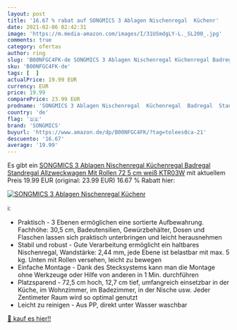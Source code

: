 ```yaml
---
layout: post
title: '16.67 % rabat auf SONGMICS 3 Ablagen Nischenregal  Küchenr'
date: 2021-02-06 02:42:31
image: 'https://m.media-amazon.com/images/I/31USmdgLY-L._SL200_.jpg'
comments: true
category: ofertas
author: ring
slug: 'B00NFGC4FK-de SONGMICS 3 Ablagen Nischenregal Küchenregal Badregal...'
sku: 'B00NFGC4FK-de'
tags: [  ]
actualPrice: 19.99 EUR
currency: EUR
price: 19.99
comparePrice: 23.99 EUR
prodname: 'SONGMICS 3 Ablagen Nischenregal  Küchenregal  Badregal  Standregal  Allzweckwagen Mit Rollen  72 5 cm  weiß KTR03W'
country: 'de'
flag: '🇩🇪'
brand: 'SONGMICS'
buyurl: 'https://www.amazon.de/dp/B00NFGC4FK/?tag=tolees0ca-21'
descuento: '16.67'
average: '19.99'
---
```


Es gibt ein [SONGMICS 3 Ablagen Nischenregal  Küchenregal  Badregal  Standregal  Allzweckwagen Mit Rollen  72 5 cm  weiß KTR03W](https://www.amazon.de/dp/B00NFGC4FK/?tag=tolees0ca-21) mit aktuellem Preis 19.99 EUR (original: 23.99 EUR) 16.67 % Rabatt hier:

[![SONGMICS 3 Ablagen Nischenregal  Küchenr](https://m.media-amazon.com/images/I/31USmdgLY-L._SL200_.jpg)](https://www.amazon.de/dp/B00NFGC4FK/?tag=tolees0ca-21)

ℹ️:

- Praktisch - 3 Ebenen ermöglichen eine sortierte Aufbewahrung. Fachhöhe: 30,5 cm, Badeutensilien, Gewürzbehälter, Dosen und Flaschen lassen sich praktisch unterbringen und leicht herausnehmen
- Stabil und robust - Gute Verarbeitung ermöglicht ein haltbares Nischenregal, Wandstärke: 2,44 mm, jede Ebene ist belastbar mit max. 5 kg. Unten mit Rollen versehen, leicht zu bewegen
- Einfache Montage - Dank des Stecksystems kann man die Montage ohne Werkzeuge oder Hilfe von anderen in 1 Min. durchführen
- Platzsparend - 72,5 cm hoch, 12,7 cm tief, umfangreich einsetzbar in der Küche, im Wohnzimmer, im Badezimmer, in der Nische usw. Jeder Zentimeter Raum wird so optimal genutzt
- Leicht zu reinigen - Aus PP, direkt unter Wasser waschbar

[🛒 kauf es hier!!](https://www.amazon.de/dp/B00NFGC4FK/?tag=tolees0ca-21)
